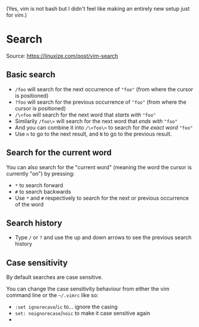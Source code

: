 (Yes, vim is not bash but I didn't feel like making an entirely new setup just for vim.)

# Search

Source: https://linuxize.com/post/vim-search

## Basic search

* `/foo` will search for the next occurrence of `"foo"` (from where the cursor is positioned)
* `?foo` will search for the previous occurrence of `"foo"` (from where the cursor is positioned)
* `/\<foo` will search for the next word that *starts with* `"foo"`
* Similarily `/foo\>` will search for the next word that *ends with* `"foo"`
* And you can combine it into `/\<foo\>` to search for *the exact word* `"foo"`
* Use `n` to go to the next result, and `N` to go to the previous result.

## Search for the current word

You can also search for the "current word" (meaning the word the cursor is currently "on") by pressing:

*  `*` to search forward
*  `#` to search backwards
*  Use `*` and `#` respectively to search for the next or previous occurrence of the word

## Search history

* Type `/` or `?` and use the up and down arrows to see the previous search history

## Case sensitivity

By default searches are case sensitive.

You can change the case sensitivity behaviour from either the vim command line or the `~/.vimrc` like so:

* `:set ignorecase`/`ic` to... ignore the casing
* `set: noignorecase`/`noic` to make it case sensitive again
* 

